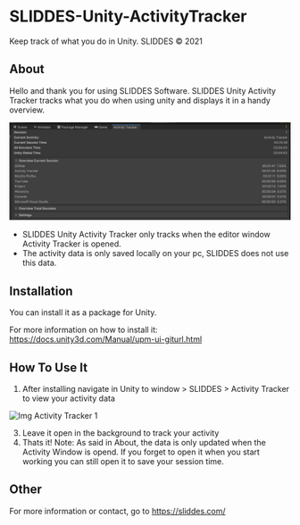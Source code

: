 # SLIDDES-Unity-ActivityTracker
Keep track of what you do in Unity. SLIDDES © 2021

## About
Hello and thank you for using SLIDDES Software.
SLIDDES Unity Activity Tracker tracks what you do when using unity and displays it in a handy overview.

![Img Activity Tracker 0](https://github.com/MrSliddes/SLIDDES-Unity-ActivityTracker/blob/Github-Info/SLIDDES_Unity_ActivityTracker_Img_0.jpg)

- SLIDDES Unity Activity Tracker only tracks when the editor window Activity Tracker is opened.
- The activity data is only saved locally on your pc, SLIDDES does not use this data.

## Installation
You can install it as a package for Unity.

For more information on how to install it:
https://docs.unity3d.com/Manual/upm-ui-giturl.html

## How To Use It
1. After installing navigate in Unity to window > SLIDDES > Activity Tracker to view your activity data

![Img Activity Tracker 1](https://github.com/MrSliddes/SLIDDES-Unity-ActivityTracker/blob/Github-Info/SLIDDES_Unity_ActivityTracker_Img_1.jpg)

3. Leave it open in the background to track your activity
4. Thats it!
Note: As said in About, the data is only updated when the Activity Window is opend. If you forget to open it when you
start working you can still open it to save your session time.

## Other
For more information or contact, go to https://sliddes.com/
